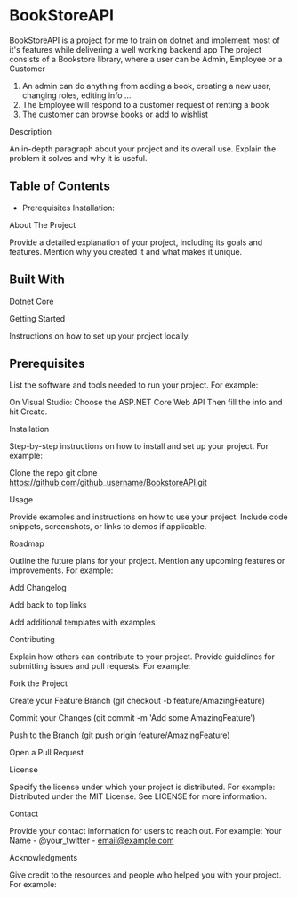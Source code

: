# BookStoreAPI

BookStoreAPI is a project for me to train on dotnet and implement most of it's features while delivering a well working backend app
The project consists of a Bookstore library, where a user can be Admin, Employee or a Customer
1. An admin can do anything from adding a book, creating a new user, changing roles, editing info ...
2. The Employee will respond to a customer request of renting a book 
3. The customer can browse books or add to wishlist 

Description

An in-depth paragraph about your project and its overall use. Explain the problem it solves and why it is useful.

## Table of Contents

- Prerequisites Installation:


About The Project

Provide a detailed explanation of your project, including its goals and features. Mention why you created it and what makes it unique.

## Built With

Dotnet Core

Getting Started

Instructions on how to set up your project locally.

## Prerequisites

List the software and tools needed to run your project. For example:

On Visual Studio:
Choose the ASP.NET Core Web API
Then fill the info and hit Create.

Installation

Step-by-step instructions on how to install and set up your project. For example:

Clone the repo git clone https://github.com/github_username/BookstoreAPI.git

Usage

Provide examples and instructions on how to use your project. Include code snippets, screenshots, or links to demos if applicable.

Roadmap

Outline the future plans for your project. Mention any upcoming features or improvements. For example:

Add Changelog

Add back to top links

Add additional templates with examples

Contributing

Explain how others can contribute to your project. Provide guidelines for submitting issues and pull requests. For example:

Fork the Project

Create your Feature Branch (git checkout -b feature/AmazingFeature)

Commit your Changes (git commit -m 'Add some AmazingFeature')

Push to the Branch (git push origin feature/AmazingFeature)

Open a Pull Request

License

Specify the license under which your project is distributed. For example: Distributed under the MIT License. See LICENSE for more information.

Contact

Provide your contact information for users to reach out. For example: Your Name - @your_twitter - email@example.com

Acknowledgments

Give credit to the resources and people who helped you with your project. For example: